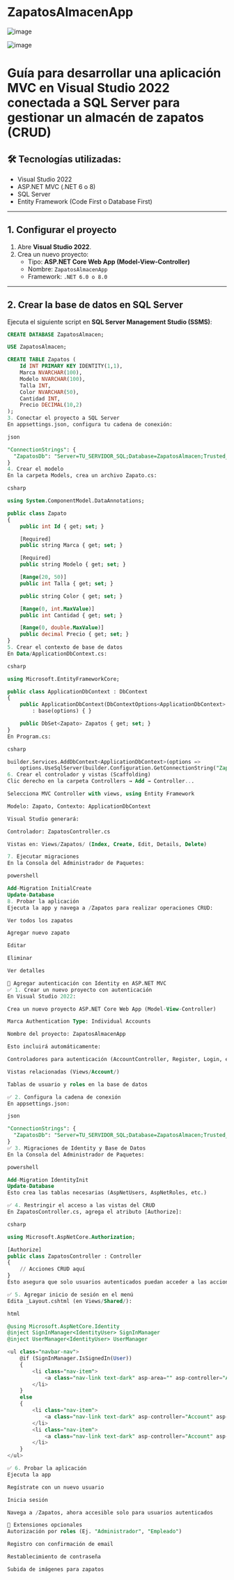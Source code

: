 # ZapatosAlmacenApp

![image](https://github.com/user-attachments/assets/ed73001e-6271-4823-81c3-1a299770c126)

![image](https://github.com/user-attachments/assets/1f2a2b9f-4925-4d31-ab0d-e2c37d6edb5a)

# Guía para desarrollar una aplicación MVC en Visual Studio 2022 conectada a SQL Server para gestionar un almacén de zapatos (CRUD)

## 🛠️ Tecnologías utilizadas:
- Visual Studio 2022  
- ASP.NET MVC (.NET 6 o 8)  
- SQL Server  
- Entity Framework (Code First o Database First)  

---

## 1. Configurar el proyecto

1. Abre **Visual Studio 2022**.  
2. Crea un nuevo proyecto:
   - Tipo: **ASP.NET Core Web App (Model-View-Controller)**  
   - Nombre: `ZapatosAlmacenApp`  
   - Framework: `.NET 6.0 o 8.0`  

---

## 2. Crear la base de datos en SQL Server

Ejecuta el siguiente script en **SQL Server Management Studio (SSMS)**:

```sql
CREATE DATABASE ZapatosAlmacen;

USE ZapatosAlmacen;

CREATE TABLE Zapatos (
    Id INT PRIMARY KEY IDENTITY(1,1),
    Marca NVARCHAR(100),
    Modelo NVARCHAR(100),
    Talla INT,
    Color NVARCHAR(50),
    Cantidad INT,
    Precio DECIMAL(10,2)
);
3. Conectar el proyecto a SQL Server
En appsettings.json, configura tu cadena de conexión:

json

"ConnectionStrings": {
  "ZapatosDb": "Server=TU_SERVIDOR_SQL;Database=ZapatosAlmacen;Trusted_Connection=True;"
}
4. Crear el modelo
En la carpeta Models, crea un archivo Zapato.cs:

csharp

using System.ComponentModel.DataAnnotations;

public class Zapato
{
    public int Id { get; set; }

    [Required]
    public string Marca { get; set; }

    [Required]
    public string Modelo { get; set; }

    [Range(20, 50)]
    public int Talla { get; set; }

    public string Color { get; set; }

    [Range(0, int.MaxValue)]
    public int Cantidad { get; set; }

    [Range(0, double.MaxValue)]
    public decimal Precio { get; set; }
}
5. Crear el contexto de base de datos
En Data/ApplicationDbContext.cs:

csharp

using Microsoft.EntityFrameworkCore;

public class ApplicationDbContext : DbContext
{
    public ApplicationDbContext(DbContextOptions<ApplicationDbContext> options)
        : base(options) { }

    public DbSet<Zapato> Zapatos { get; set; }
}
En Program.cs:

csharp

builder.Services.AddDbContext<ApplicationDbContext>(options =>
    options.UseSqlServer(builder.Configuration.GetConnectionString("ZapatosDb")));
6. Crear el controlador y vistas (Scaffolding)
Clic derecho en la carpeta Controllers → Add → Controller...

Selecciona MVC Controller with views, using Entity Framework

Modelo: Zapato, Contexto: ApplicationDbContext

Visual Studio generará:

Controlador: ZapatosController.cs

Vistas en: Views/Zapatos/ (Index, Create, Edit, Details, Delete)

7. Ejecutar migraciones
En la Consola del Administrador de Paquetes:

powershell

Add-Migration InitialCreate
Update-Database
8. Probar la aplicación
Ejecuta la app y navega a /Zapatos para realizar operaciones CRUD:

Ver todos los zapatos

Agregar nuevo zapato

Editar

Eliminar

Ver detalles

🔐 Agregar autenticación con Identity en ASP.NET MVC
✅ 1. Crear un nuevo proyecto con autenticación
En Visual Studio 2022:

Crea un nuevo proyecto ASP.NET Core Web App (Model-View-Controller)

Marca Authentication Type: Individual Accounts

Nombre del proyecto: ZapatosAlmacenApp

Esto incluirá automáticamente:

Controladores para autenticación (AccountController, Register, Login, etc.)

Vistas relacionadas (Views/Account/)

Tablas de usuario y roles en la base de datos

✅ 2. Configura la cadena de conexión
En appsettings.json:

json

"ConnectionStrings": {
  "ZapatosDb": "Server=TU_SERVIDOR_SQL;Database=ZapatosAlmacen;Trusted_Connection=True;"
}
✅ 3. Migraciones de Identity y Base de Datos
En la Consola del Administrador de Paquetes:

powershell

Add-Migration IdentityInit
Update-Database
Esto crea las tablas necesarias (AspNetUsers, AspNetRoles, etc.)

✅ 4. Restringir el acceso a las vistas del CRUD
En ZapatosController.cs, agrega el atributo [Authorize]:

csharp

using Microsoft.AspNetCore.Authorization;

[Authorize]
public class ZapatosController : Controller
{
    // Acciones CRUD aquí
}
Esto asegura que solo usuarios autenticados puedan acceder a las acciones CRUD.

✅ 5. Agregar inicio de sesión en el menú
Edita _Layout.cshtml (en Views/Shared/):

html

@using Microsoft.AspNetCore.Identity
@inject SignInManager<IdentityUser> SignInManager
@inject UserManager<IdentityUser> UserManager

<ul class="navbar-nav">
    @if (SignInManager.IsSignedIn(User))
    {
        <li class="nav-item">
            <a class="nav-link text-dark" asp-area="" asp-controller="Account" asp-action="Logout">Cerrar sesión</a>
        </li>
    }
    else
    {
        <li class="nav-item">
            <a class="nav-link text-dark" asp-controller="Account" asp-action="Login">Iniciar sesión</a>
        </li>
        <li class="nav-item">
            <a class="nav-link text-dark" asp-controller="Account" asp-action="Register">Registrarse</a>
        </li>
    }
</ul>

✅ 6. Probar la aplicación
Ejecuta la app

Regístrate con un nuevo usuario

Inicia sesión

Navega a /Zapatos, ahora accesible solo para usuarios autenticados

🚀 Extensiones opcionales
Autorización por roles (Ej. "Administrador", "Empleado")

Registro con confirmación de email

Restablecimiento de contraseña

Subida de imágenes para zapatos

